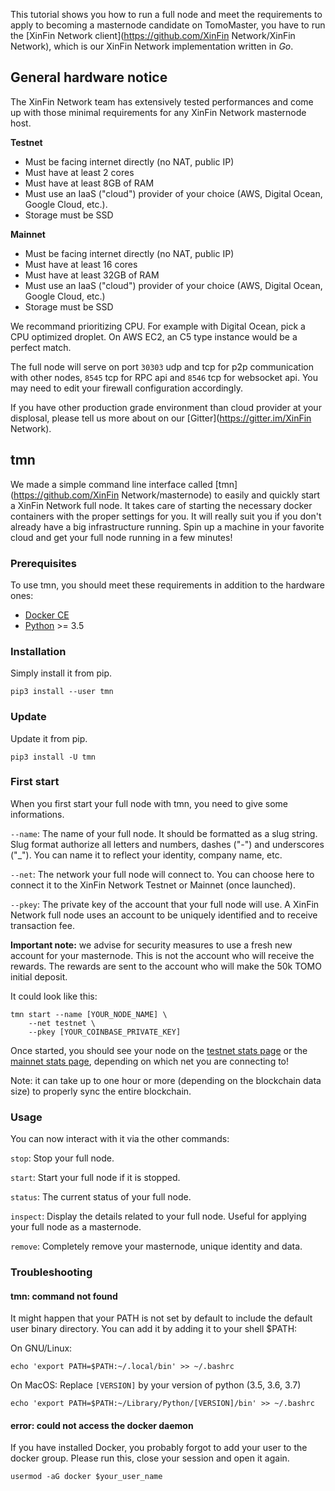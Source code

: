 This tutorial shows you how to run a full node and meet the requirements 
to apply to becoming a masternode candidate on TomoMaster, 
you have to run the [XinFin Network client](https://github.com/XinFin Network/XinFin Network), 
which is our XinFin Network implementation written in _Go_.

## General hardware notice

The XinFin Network team has extensively tested performances and 
come up with those minimal requirements for any XinFin Network masternode host.

**Testnet**

- Must be facing internet directly (no NAT, public IP)
- Must have at least 2 cores
- Must have at least 8GB of RAM
- Must use an IaaS ("cloud") provider of your choice (AWS, Digital Ocean, Google Cloud, etc.).
- Storage must be SSD

**Mainnet**

- Must be facing internet directly (no NAT, public IP)
- Must have at least 16 cores
- Must have at least 32GB of RAM
- Must use an IaaS ("cloud") provider of your choice (AWS, Digital Ocean, Google Cloud, etc.)
- Storage must be SSD

We recommand prioritizing CPU. For example with Digital Ocean, pick a CPU optimized droplet. 
On AWS EC2, an C5 type instance would be a perfect match.

The full node will serve on port `30303` udp and tcp for p2p 
communication with other nodes, `8545` tcp for RPC api and `8546` tcp for websocket api.
You may need to edit your firewall configuration accordingly.

If you have other production grade environment than cloud provider at your displosal, 
please tell us more about on our [Gitter](https://gitter.im/XinFin Network).

## tmn

We made a simple command line interface called [tmn](https://github.com/XinFin Network/masternode) 
to easily and quickly start a XinFin Network full node.
It takes care of starting the necessary docker containers with the proper settings for you.
It will really suit you if you don't already have a big infrastructure running.
Spin up a machine in your favorite cloud and get your full node running in a few minutes!

### Prerequisites

To use tmn, you should meet these requirements in addition to the hardware ones:

- [Docker CE](https://docs.docker.com/install/)
- [Python](https://docs.python-guide.org/starting/install3/linux/) >= 3.5

### Installation

Simply install it from pip.

```
pip3 install --user tmn
```

### Update

Update it from pip.

```
pip3 install -U tmn
```

### First start

When you first start your full node with tmn, you need to give some informations.

`--name`: The name of your full node.
It should be formatted as a slug string.
Slug format authorize all letters and numbers, dashes ("-") and underscores ("\_").
You can name it to reflect your identity, company name, etc.

`--net`: The network your full node will connect to.
You can choose here to connect it to the XinFin Network Testnet or Mainnet (once launched).

`--pkey`: The private key of the account that your full node will use.
A XinFin Network full node uses an account to be uniquely identified and to receive transaction fee.

**Important note:** we advise for security measures to use a fresh new account for your masternode.
This is not the account who will receive the rewards.
The rewards are sent to the account who will make the 50k TOMO initial deposit.

It could look like this:

```
tmn start --name [YOUR_NODE_NAME] \
    --net testnet \
    --pkey [YOUR_COINBASE_PRIVATE_KEY]
```

Once started, you should see your node on the [testnet stats page](https://stats.testnet.xinfin.org)
or the [mainnet stats page](https://stats.xinfin.org), 
depending on which net you are connecting to!

Note: it can take up to one hour or more (depending on the 
blockchain data size) to properly sync the entire blockchain.

### Usage

You can now interact with it via the other commands:

`stop`: Stop your full node.

`start`: Start your full node if it is stopped.

`status`: The current status of your full node.

`inspect`: Display the details related to your full node.
Useful for applying your full node as a masternode.

`remove`: Completely remove your masternode, unique identity and data.

### Troubleshooting

#### tmn: command not found

It might happen that your PATH is not set by default to include the default user binary directory.
You can add it by adding it to your shell $PATH:

On GNU/Linux:
```
echo 'export PATH=$PATH:~/.local/bin' >> ~/.bashrc
```

On MacOS:
Replace `[VERSION]` by your version of python (3.5, 3.6, 3.7)
```
echo 'export PATH=$PATH:~/Library/Python/[VERSION]/bin' >> ~/.bashrc
```

#### error: could not access the docker daemon

If you have installed Docker, you probably forgot to add your user to the docker group.
Please run this, close your session and open it again.

```
usermod -aG docker $your_user_name
```
